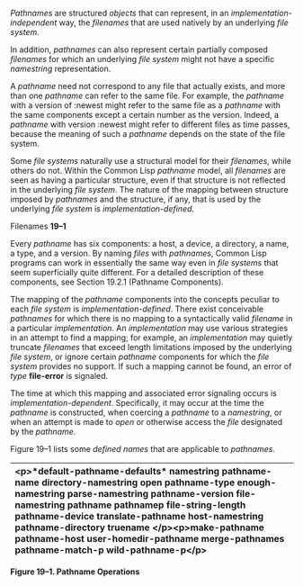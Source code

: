 

 

*Pathnames* are structured *objects* that can represent, in an *implementation-independent* way, the *filenames* that are used natively by an underlying *file system*. 

In addition, *pathnames* can also represent certain partially composed *filenames* for which an underlying *file system* might not have a specific *namestring* representation. 

A *pathname* need not correspond to any file that actually exists, and more than one *pathname* can refer to the same file. For example, the *pathname* with a version of :newest might refer to the same file as a *pathname* with the same components except a certain number as the version. Indeed, a *pathname* with version :newest might refer to different files as time passes, because the meaning of such a *pathname* depends on the state of the file system. 

Some *file systems* naturally use a structural model for their *filenames*, while others do not. Within the Common Lisp *pathname* model, all *filenames* are seen as having a particular structure, even if that structure is not reflected in the underlying *file system*. The nature of the mapping between structure imposed by *pathnames* and the structure, if any, that is used by the underlying *file system* is *implementation-defined*. 

Filenames **19–1**

 

 

Every *pathname* has six components: a host, a device, a directory, a name, a type, and a version. By naming *files* with *pathnames*, Common Lisp programs can work in essentially the same way even in *file systems* that seem superficially quite different. For a detailed description of these components, see Section 19.2.1 (Pathname Components). 

The mapping of the *pathname* components into the concepts peculiar to each *file system* is *implementation-defined*. There exist conceivable *pathnames* for which there is no mapping to a syntactically valid *filename* in a particular *implementation*. An *implementation* may use various strategies in an attempt to find a mapping; for example, an *implementation* may quietly truncate *filenames* that exceed length limitations imposed by the underlying *file system*, or ignore certain *pathname* components for which the *file system* provides no support. If such a mapping cannot be found, an error of *type* **file-error** is signaled. 

The time at which this mapping and associated error signaling occurs is *implementation-dependent*. Specifically, it may occur at the time the *pathname* is constructed, when coercing a *pathname* to a *namestring*, or when an attempt is made to *open* or otherwise access the *file* designated by the *pathname*. 

Figure 19–1 lists some *defined names* that are applicable to *pathnames*. 

|&#60;p&#62;**\*default-pathname-defaults\* namestring pathname-name directory-namestring open pathname-type enough-namestring parse-namestring pathname-version file-namestring pathname pathnamep file-string-length pathname-device translate-pathname host-namestring pathname-directory truename** &#60;/p&#62;&#60;p&#62;**make-pathname pathname-host user-homedir-pathname merge-pathnames pathname-match-p wild-pathname-p**&#60;/p&#62;|
| :- |


**Figure 19–1. Pathname Operations** 

